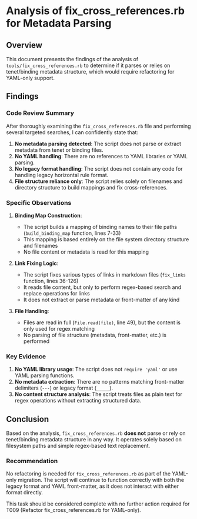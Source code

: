 # Analysis of fix_cross_references.rb for Metadata Parsing

## Overview
This document presents the findings of the analysis of `tools/fix_cross_references.rb` to determine if it parses or relies on tenet/binding metadata structure, which would require refactoring for YAML-only support.

## Findings

### Code Review Summary
After thoroughly examining the `fix_cross_references.rb` file and performing several targeted searches, I can confidently state that:

1. **No metadata parsing detected**: The script does not parse or extract metadata from tenet or binding files.
2. **No YAML handling**: There are no references to YAML libraries or YAML parsing.
3. **No legacy format handling**: The script does not contain any code for handling legacy horizontal rule format.
4. **File structure reliance only**: The script relies solely on filenames and directory structure to build mappings and fix cross-references.

### Specific Observations

1. **Binding Map Construction**:
   - The script builds a mapping of binding names to their file paths (`build_binding_map` function, lines 7-33)
   - This mapping is based entirely on the file system directory structure and filenames
   - No file content or metadata is read for this mapping

2. **Link Fixing Logic**:
   - The script fixes various types of links in markdown files (`fix_links` function, lines 36-126)
   - It reads file content, but only to perform regex-based search and replace operations for links
   - It does not extract or parse metadata or front-matter of any kind

3. **File Handling**:
   - Files are read in full (`File.read(file)`, line 49), but the content is only used for regex matching
   - No parsing of file structure (metadata, front-matter, etc.) is performed

### Key Evidence

1. **No YAML library usage**: The script does not `require 'yaml'` or use YAML parsing functions.
2. **No metadata extraction**: There are no patterns matching front-matter delimiters (`---`) or legacy format (`_____`).
3. **No content structure analysis**: The script treats files as plain text for regex operations without extracting structured data.

## Conclusion

Based on the analysis, `fix_cross_references.rb` **does not** parse or rely on tenet/binding metadata structure in any way. It operates solely based on filesystem paths and simple regex-based text replacement.

### Recommendation

No refactoring is needed for `fix_cross_references.rb` as part of the YAML-only migration. The script will continue to function correctly with both the legacy format and YAML front-matter, as it does not interact with either format directly.

This task should be considered complete with no further action required for T009 (Refactor fix_cross_references.rb for YAML-only).

